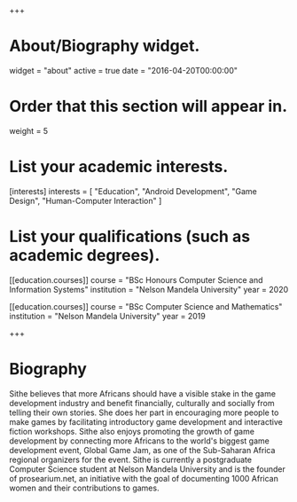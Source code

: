 +++
# About/Biography widget.
widget = "about"
active = true
date = "2016-04-20T00:00:00"

# Order that this section will appear in.
weight = 5

# List your academic interests.
[interests]
  interests = [
    "Education",
    "Android Development",
    "Game Design",
    "Human-Computer Interaction"
  ]

# List your qualifications (such as academic degrees).
[[education.courses]]
  course = "BSc Honours Computer Science and Information Systems"
  institution = "Nelson Mandela University"
  year = 2020

[[education.courses]]
  course = "BSc Computer Science and Mathematics"
  institution = "Nelson Mandela University"
  year = 2019

+++

# Biography

Sithe believes that more Africans should have a visible stake in the game development industry and benefit financially, culturally and socially from telling their own stories. She does her part in encouraging more people to make games by facilitating introductory game development and interactive fiction workshops. Sithe also enjoys promoting the growth of game development by connecting more Africans to the world's biggest game development event, Global Game Jam, as one of the Sub-Saharan Africa regional organizers for the event. Sithe is currently a postgraduate Computer Science student at Nelson Mandela University and is the founder of prosearium.net, an initiative with the goal of documenting 1000 African women and their contributions to games.
